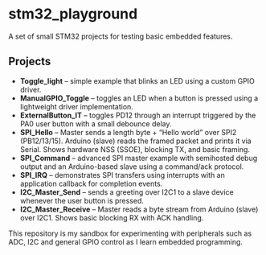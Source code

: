 # stm32_playground

A set of small STM32 projects for testing basic embedded features.

## Projects

- **Toggle_light** – simple example that blinks an LED using a custom GPIO driver.
- **ManualGPIO_Toggle** – toggles an LED when a button is pressed using a lightweight driver implementation.
- **ExternalButton_IT** – toggles PD12 through an interrupt triggered by the PA0 user button with a small debounce delay.
- **SPI_Hello** – Master sends a length byte + “Hello world” over SPI2 (PB12/13/15). Arduino (slave) reads the framed packet and prints it via Serial. Shows hardware NSS (SSOE), blocking TX, and basic framing.
- **SPI_Command** – advanced SPI master example with semihosted debug output and an Arduino-based slave using a command/ack protocol.
- **SPI_IRQ** – demonstrates SPI transfers using interrupts with an application callback for completion events.
- **I2C_Master_Send** – sends a greeting over I2C1 to a slave device whenever the user button is pressed.
- **I2C_Master_Receive** – Master reads a byte stream from Arduino (slave) over I2C1. Shows basic blocking RX with ACK handling.


This repository is my sandbox for experimenting with peripherals such as ADC, I2C and general GPIO control as I learn embedded programming.
